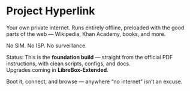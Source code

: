 # Project Hyperlink
Your own private internet. Runs entirely offline, preloaded with the good parts of the web — Wikipedia, Khan Academy, books, and more.  

No SIM. No ISP. No surveillance.  

Status: This is the **foundation build** — straight from the official PDF instructions, with clean scripts, configs, and docs.  
Upgrades coming in **LibreBox-Extended**.  

Boot it, connect, and browse — anywhere “no internet” isn’t an excuse.
